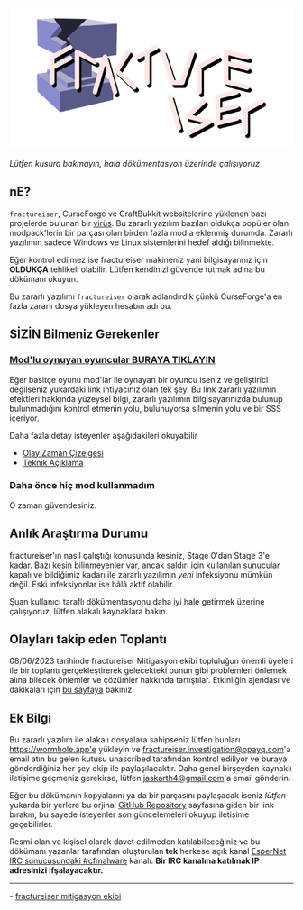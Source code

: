 <p align="center">
    <img src="docs/media/logo.svg" alt="Logo">
</p>

*Lütfen kusura bakmayın, hala dökümentasyon üzerinde çalışıyoruz*

## nE?
`fractureiser`, CurseForge ve CraftBukkit websitelerine
yüklenen bazı projelerde bulunan bir [virüs](https://en.wikipedia.org/wiki/Computer_virus). Bu zararlı yazılım bazıları oldukça popüler olan modpack'lerin bir parçası olan birden fazla mod'a eklenmiş durumda. Zararlı yazılımın sadece Windows ve Linux sistemlerini hedef aldığı bilinmekte.

Eğer kontrol edilmez ise fractureiser makineniz yani
bilgisayarınız için **OLDUKÇA** tehlikeli olabilir.
Lütfen kendinizi güvende tutmak adına bu dökümanı okuyun.

Bu zararlı yazılımı `fractureiser` olarak adlandırdık 
çünkü CurseForge'a en fazla zararlı dosya yükleyen hesabın 
adı bu.

## SİZİN Bilmeniz Gerekenler

### [Mod'lu oynuyan oyuncular BURAYA TIKLAYIN](docs/users.md)

Eğer basitçe oyunu mod'lar ile oynayan bir oyuncu iseniz 
ve geliştirici değilseniz yukardaki link ihtiyacınız 
olan tek şey. Bu link zararlı yazılımın efektleri hakkında
yüzeysel bilgi, zararlı yazılımın bilgisayarınızda
bulunup bulunmadığını kontrol etmenin yolu, bulunuyorsa
silmenin yolu ve bir SSS içeriyor.

Daha fazla detay isteyenler aşağıdakileri okuyabilir
* [Olay Zaman Çizelgesi](docs/timeline.md)
* [Teknik Açıklama](docs/tech.md)

### Daha önce hiç mod kullanmadım

O zaman güvendesiniz.

## Anlık Araştırma Durumu
fractureiser'ın nasıl çalıştığı konusunda kesiniz, Stage 0'dan Stage 3'e kadar. Bazı kesin bilinmeyenler var,
ancak saldırı için kullanılan sunucular kapalı ve bildiğimiz kadarı ile zararlı yazılımın *yeni* infeksiyonu mümkün değil. Eski infeksiyonlar ise hâlâ aktif olabilir.

Şuan kullanıcı taraflı dökümentasyonu daha iyi hale getirmek üzerine çalışıyoruz, lütfen alakalı kaynaklara bakın.

## Olayları takip eden Toplantı

08/06/2023 tarihinde fractureiser Mitigasyon ekibi
topluluğun önemli üyeleri ile bir toplantı gerçekleştirerek
gelecekteki bunun gibi problemleri önlemek alına bilecek önlemler ve çözümler hakkında tartıştılar. 
Etkinliğin ajendası ve dakikaları için [bu sayfaya](https://github.com/fractureiser-investigation/fractureiser/blob/main/docs/2023-06-08-meeting.md) bakınız.

## Ek Bilgi 
Bu zararlı yazılım ile alakalı dosyalara sahipseniz lütfen bunları https://wormhole.app'e yükleyin ve fractureiser.investigation@opayq.com'a email atın
bu gelen kutusu unascribed tarafından kontrol ediliyor ve buraya gönderdiğiniz her şey ekip ile paylaşılacaktır.
Daha genel birşeyden kaynaklı iletişime geçmeniz gerekirse,
lütfen jaskarth4@gmail.com'a email gönderin.

Eğer bu dökümanın kopyalarını ya da bir parçasını paylaşacak iseniz *lütfen* yukarda bir yerlere bu orjinal [GitHub Repository](https://github.com/fractureiser-investigation/fractureiser) sayfasına giden bir link bırakın, bu sayede isteyenler son güncelemeleri okuyup iletişime geçebilirler.

Resmi olan ve kişisel olarak davet edilmeden katılabileceğiniz ve bu dökümanı yazanlar tarafından 
oluşturulan **tek** herkese açık kanal [EsperNet IRC sunucusundaki #cfmalware](https://webchat.esper.net/?channels=cfmalware)
kanalı.
**Bir IRC kanalına katılmak IP adresinizi ifşalayacaktır.**

---

\- [fractureiser mitigasyon ekibi](docs/credits.md)
